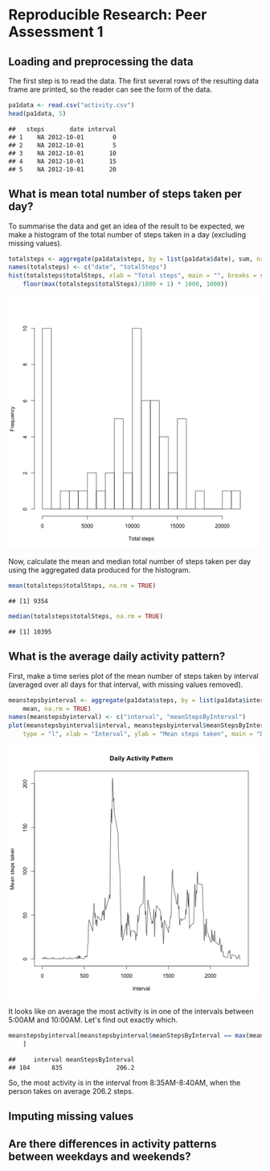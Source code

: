 # Reproducible Research: Peer Assessment 1


## Loading and preprocessing the data  
The first step is to read the data. The first several rows of the resulting data frame are printed, so the reader can see the form of the data.

```r
pa1data <- read.csv("activity.csv")
head(pa1data, 5)
```

```
##   steps       date interval
## 1    NA 2012-10-01        0
## 2    NA 2012-10-01        5
## 3    NA 2012-10-01       10
## 4    NA 2012-10-01       15
## 5    NA 2012-10-01       20
```


## What is mean total number of steps taken per day?
To summarise the data and get an idea of the result to be expected, we make a histogram of the total number of steps taken in a day (excluding missing values).

```r
totalsteps <- aggregate(pa1data$steps, by = list(pa1data$date), sum, na.rm = TRUE)
names(totalsteps) <- c("date", "totalSteps")
hist(totalsteps$totalSteps, xlab = "Total steps", main = "", breaks = seq(0, 
    floor(max(totalsteps$totalSteps)/1000 + 1) * 1000, 1000))
```

![plot of chunk unnamed-chunk-2](figure/unnamed-chunk-2.png) 

Now, calculate the mean and median total number of steps taken per day using the aggregated data produced for the histogram.

```r
mean(totalsteps$totalSteps, na.rm = TRUE)
```

```
## [1] 9354
```



```r
median(totalsteps$totalSteps, na.rm = TRUE)
```

```
## [1] 10395
```


## What is the average daily activity pattern?
First, make a time series plot of the mean number of steps taken by interval (averaged over all days for that interval, with missing values removed).

```r
meanstepsbyinterval <- aggregate(pa1data$steps, by = list(pa1data$interval), 
    mean, na.rm = TRUE)
names(meanstepsbyinterval) <- c("interval", "meanStepsByInterval")
plot(meanstepsbyinterval$interval, meanstepsbyinterval$meanStepsByInterval, 
    type = "l", xlab = "Interval", ylab = "Mean steps taken", main = "Daily Activity Pattern")
```

![plot of chunk unnamed-chunk-5](figure/unnamed-chunk-5.png) 

It looks like on average the most activity is in one of the intervals between 5:00AM and 10:00AM. Let's find out exactly which.

```r
meanstepsbyinterval[meanstepsbyinterval$meanStepsByInterval == max(meanstepsbyinterval$meanStepsByInterval), 
    ]
```

```
##     interval meanStepsByInterval
## 104      835               206.2
```

So, the most activity is in the interval from 8:35AM-8:40AM, when the person takes on average 206.2 steps.
## Imputing missing values



## Are there differences in activity patterns between weekdays and weekends?
